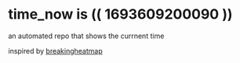 # time_now is (( 1693609200090 ))

an automated repo that shows the currnent time

inspired by [breakingheatmap](https://github.com/breakingheatmap/breakingheatmap)